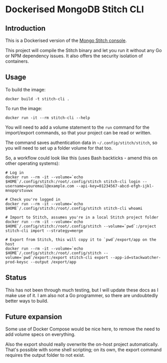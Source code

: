 Dockerised MongoDB Stitch CLI
===

Introduction
---

This is a Dockerised version of the [Mongo Stitch console](https://github.com/10gen/stitch-cli).

This project will compile the Stitch binary and let you run it without any Go or NPM dependency issues. It also offers the security isolation of containers.

Usage
---

To build the image:

    docker build -t stitch-cli .

To run the image:

    docker run -it --rm stitch-cli --help

You will need to add a volume statement to the `run` command for the import/export commands, so that your project can be read or written.

The command saves authentication data in `~/.config/stitch/stitch`, so you will need to set up a folder volume for that too.

So, a workflow could look like this (uses Bash backticks - amend this on other operating systems):

    # Log in
    docker run --rm -it --volume=`echo $HOME`/.config/stitch:/root/.config/stitch stitch-cli login --username=youremail@example.com --api-key=01234567-abcd-efgh-ijkl-mnopqrstuvwx

    # Check you're logged in
    docker run --rm -it --volume=`echo $HOME`/.config/stitch:/root/.config/stitch stitch-cli whoami

    # Import to Stitch, assumes you're in a local Stitch project folder
    docker run --rm -it --volume=`echo $HOME`/.config/stitch:/root/.config/stitch --volume=`pwd`:/project stitch-cli import --strategy=merge

    # Export from Stitch, this will copy it to `pwd`/export/app on the host
    docker run --rm -it --volume=`echo $HOME`/.config/stitch:/root/.config/stitch --volume=`pwd`/export:/export stitch-cli export --app-id=stackwatcher-prod-keysc --output /export/app

Status
---

This has not been through much testing, but I will update these docs as I make use of it. I am also not a Go programmer, so there are undoubtedly better ways to build.

Future expansion
---

Some use of Docker Compose would be nice here, to remove the need to add volume specs on everything.

Also the export should really overwrite the on-host project automatically. That's possible with some shell scripting; on its own, the export command requires the output folder to not exist.

